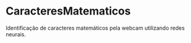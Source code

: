 # CaracteresMatematicos
Identificação de caracteres matemáticos pela webcam utilizando redes neurais.
